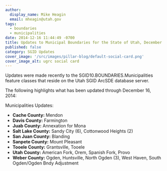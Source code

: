 ```yaml
---
author:
  display_name: Mike Heagin
  email: mheagin@utah.gov
tags:
  - boundaries
  - municipalities
date: 2014-12-16 11:44:49 -0700
title: Updates to Municipal Boundaries for the State of Utah, December 2014
published: false
category: SGID Updates
cover_image: '/src/images/pillar-blog/default-social-card.png'
cover_image_alt: ugrc social card
---
```


Updates were made recently to the SGID10.BOUNDARIES.Municipalities feature classes that reside on the Utah SGID ArcSDE database server.

The following highlights what has been updated through December 16, 2014:

Municipalities Updates:

- **Cache County:** Mendon
- **Davis County:** Farmington
- **Juab County:** Annexation for Mona
- **Salt Lake County:** Sandy City (6), Cottonwood Heights (2)
- **San Juan County:** Blanding
- **Sanpete County:** Mount Pleasant
- **Tooele County:** Grantsville, Tooele
- **Utah County:** American Fork, Orem, Spanish Fork, Provo
- **Weber County:** Ogden, Huntsville, North Ogden (3), West Haven, South Ogden/Ogden Bndy Adjustment

